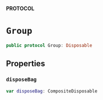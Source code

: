 **PROTOCOL**

# `Group`

```swift
public protocol Group: Disposable
```

## Properties
### `disposeBag`

```swift
var disposeBag: CompositeDisposable
```
